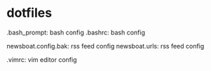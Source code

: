 # dotfiles

.bash_prompt: bash config
.bashrc: bash config

newsboat.config.bak: rss feed config
newsboat.urls: rss feed config

.vimrc: vim editor config
